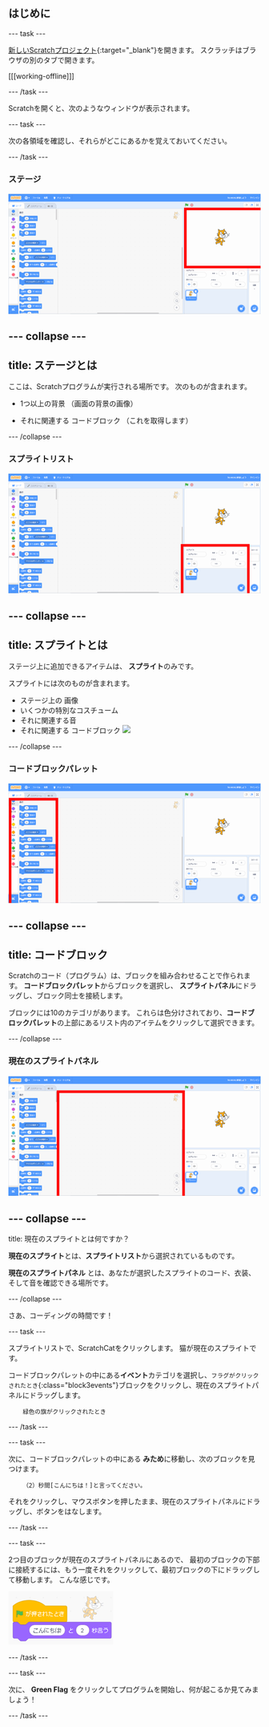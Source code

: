 ## はじめに

--- task ---

[新しいScratchプロジェクト](https://rpf.io/scratch-new){:target="_blank"}を開きます。 スクラッチはブラウザの別のタブで開きます。

[[[working-offline]]]

--- /task ---

Scratchを開くと、次のようなウィンドウが表示されます。

--- task ---

次の各領域を確認し、それらがどこにあるかを覚えておいてください。

--- /task ---

### ステージ

![ステージが強調表示されたスクラッチウィンドウ](images/hlStage.png)

--- collapse ---
---
title: ステージとは
---

ここは、Scratchプログラムが実行される場所です。 次のものが含まれます。

* 1つ以上の背景 （画面の背景の画像）

* それに関連する コードブロック （これを取得します）

--- /collapse ---

### スプライトリスト

![スプライトリストが強調表示されたスクラッチウィンドウ](images/hlSpriteList.png)

--- collapse ---
---
title: スプライトとは
---

ステージ上に追加できるアイテムは、 **スプライト**のみです。

スプライトには次のものが含まれます。

* ステージ上の 画像
* いくつかの特別なコスチューム
* それに関連する音
* それに関連する コードブロック ![](images/setup2.png)

--- /collapse ---

### コードブロックパレット

![ブロックパレットが強調表示されたスクラッチウィンドウ](images/hlBlocksPalette.png)

--- collapse ---
---
title: コードブロック
---

Scratchのコード（プログラム）は、ブロックを組み合わせることで作られます。 **コードブロックパレット**からブロックを選択し、 **スプライトパネル**にドラッグし、ブロック同士を接続します。

ブロックには10のカテゴリがあります。 これらは色分けされており、**コードブロックパレット**の上部にあるリスト内のアイテムをクリックして選択できます。

--- /collapse ---

### 現在のスプライトパネル

![現在のスプライトパネルが強調表示されたスクラッチウィンドウ](images/hlCurrentSpritePanel.png)

--- collapse ---
---
title: 現在のスプライトとは何ですか？

**現在のスプライト**とは、**スプライトリスト**から選択されているものです。

**現在のスプライトパネル** とは、あなたが選択したスプライトのコード、衣装、そして音を確認できる場所です。

--- /collapse ---

さあ、コーディングの時間です！

--- task ---

スプライトリストで、ScratchCatをクリックします。 猫が現在のスプライトです。

コードブロックパレットの中にある**イベント**カテゴリを選択し、`フラグがクリックされたとき`{:class="block3events"}ブロックをクリックし、現在のスプライトパネルにドラッグします。

```blocks3
    緑色の旗がクリックされたとき
```

--- /task ---

--- task ---

次に、コードブロックパレットの中にある **みため**に移動し、次のブロックを見つけます。

```blocks3
    （2）秒間[こんにちは！]と言ってください。
```

それをクリックし、マウスボタンを押したまま、現在のスプライトパネルにドラッグし、ボタンをはなします。

--- /task ---

--- task ---

2つ目のブロックが現在のスプライトパネルにあるので、 最初のブロックの下部に接続するには、もう一度それをクリックして、最初ブロックの下にドラッグして移動します。 こんな感じです。

![](images/setup3.png)

--- /task ---

--- task ---

次に、 **Green Flag** をクリックしてプログラムを開始し、何が起こるか見てみましょう！

--- /task ---